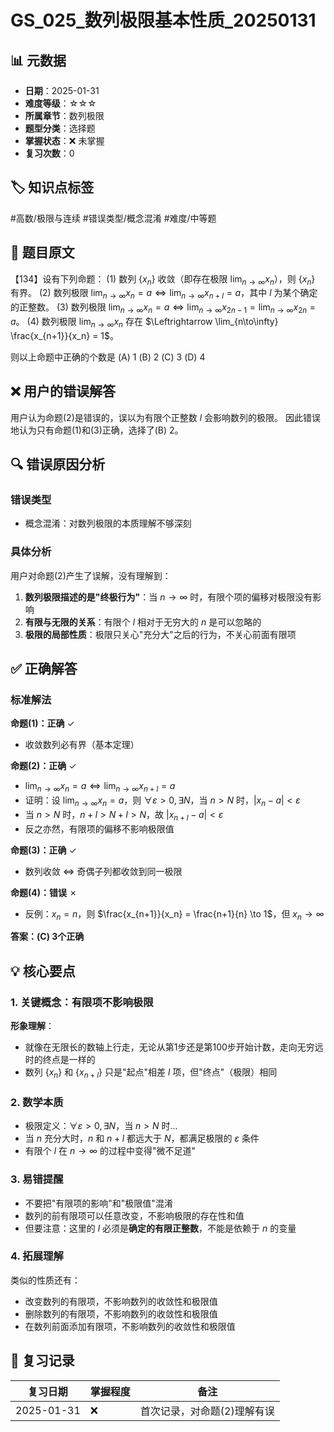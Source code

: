 # GS_025_数列极限基本性质_20250131

## 📊 元数据
- **日期**：2025-01-31
- **难度等级**：☆☆☆ 
- **所属章节**：数列极限
- **题型分类**：选择题
- **掌握状态**：❌ 未掌握
- **复习次数**：0

## 🏷️ 知识点标签
#高数/极限与连续 #错误类型/概念混淆 #难度/中等题

## 📝 题目原文
【134】设有下列命题：
(1) 数列 $\{x_n\}$ 收敛（即存在极限 $\lim_{n\to\infty} x_n$），则 $\{x_n\}$ 有界。
(2) 数列极限 $\lim_{n\to\infty} x_n = a \Leftrightarrow \lim_{n\to\infty} x_{n+l} = a$，其中 $l$ 为某个确定的正整数。
(3) 数列极限 $\lim_{n\to\infty} x_n = a \Leftrightarrow \lim_{n\to\infty} x_{2n-1} = \lim_{n\to\infty} x_{2n} = a$。
(4) 数列极限 $\lim_{n\to\infty} x_n$ 存在 $\Leftrightarrow \lim_{n\to\infty} \frac{x_{n+1}}{x_n} = 1$。

则以上命题中正确的个数是
(A) 1    (B) 2    (C) 3    (D) 4

## ❌ 用户的错误解答
用户认为命题(2)是错误的，误以为有限个正整数 $l$ 会影响数列的极限。
因此错误地认为只有命题(1)和(3)正确，选择了(B) 2。

## 🔍 错误原因分析
### 错误类型
- 概念混淆：对数列极限的本质理解不够深刻

### 具体分析
用户对命题(2)产生了误解，没有理解到：
1. **数列极限描述的是"终极行为"**：当 $n \to \infty$ 时，有限个项的偏移对极限没有影响
2. **有限与无限的关系**：有限个 $l$ 相对于无穷大的 $n$ 是可以忽略的
3. **极限的局部性质**：极限只关心"充分大"之后的行为，不关心前面有限项

## ✅ 正确解答
### 标准解法

**命题(1)：正确** ✓
- 收敛数列必有界（基本定理）

**命题(2)：正确** ✓  
- $\lim_{n\to\infty} x_n = a \Leftrightarrow \lim_{n\to\infty} x_{n+l} = a$
- 证明：设 $\lim_{n\to\infty} x_n = a$，则 $\forall \varepsilon > 0, \exists N$，当 $n > N$ 时，$|x_n - a| < \varepsilon$
- 当 $n > N$ 时，$n+l > N+l > N$，故 $|x_{n+l} - a| < \varepsilon$
- 反之亦然，有限项的偏移不影响极限值

**命题(3)：正确** ✓
- 数列收敛 $\Leftrightarrow$ 奇偶子列都收敛到同一极限

**命题(4)：错误** ✗
- 反例：$x_n = n$，则 $\frac{x_{n+1}}{x_n} = \frac{n+1}{n} \to 1$，但 $x_n \to \infty$

**答案：(C) 3个正确**

## 💡 核心要点

### 1. 关键概念：有限项不影响极限
**形象理解**：
- 就像在无限长的数轴上行走，无论从第1步还是第100步开始计数，走向无穷远时的终点是一样的
- 数列 $\{x_n\}$ 和 $\{x_{n+l}\}$ 只是"起点"相差 $l$ 项，但"终点"（极限）相同

### 2. 数学本质
- 极限定义：$\forall \varepsilon > 0, \exists N$，当 $n > N$ 时...
- 当 $n$ 充分大时，$n$ 和 $n+l$ 都远大于 $N$，都满足极限的 $\varepsilon$ 条件
- 有限个 $l$ 在 $n \to \infty$ 的过程中变得"微不足道"

### 3. 易错提醒
- 不要把"有限项的影响"和"极限值"混淆
- 数列的前有限项可以任意改变，不影响极限的存在性和值
- 但要注意：这里的 $l$ 必须是**确定的有限正整数**，不能是依赖于 $n$ 的变量

### 4. 拓展理解
类似的性质还有：
- 改变数列的有限项，不影响数列的收敛性和极限值
- 删除数列的有限项，不影响数列的收敛性和极限值
- 在数列前面添加有限项，不影响数列的收敛性和极限值

## 📅 复习记录
| 复习日期 | 掌握程度 | 备注 |
|---------|---------|------|
| 2025-01-31 | ❌ | 首次记录，对命题(2)理解有误 |